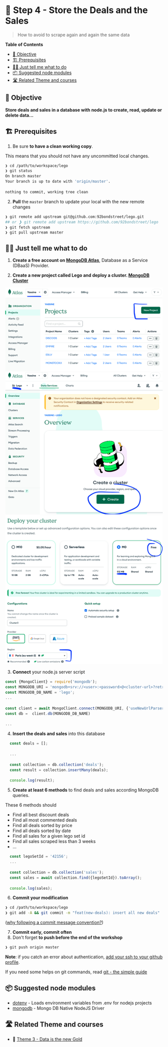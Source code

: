 # 💽 Step 4 - Store the Deals and the Sales

> How to avoid to scrape again and again the same data

<!-- START doctoc generated TOC please keep comment here to allow auto update -->
<!-- DON'T EDIT THIS SECTION, INSTEAD RE-RUN doctoc TO UPDATE -->
**Table of Contents**

- [🎯 Objective](#-objective)
- [🏗 Prerequisites](#%F0%9F%8F%97-prerequisites)
- [👩‍💻 Just tell me what to do](#%E2%80%8D-just-tell-me-what-to-do)
- [📦 Suggested node modules](#-suggested-node-modules)
- [🛣️ Related Theme and courses](#-related-theme-and-courses)

<!-- END doctoc generated TOC please keep comment here to allow auto update -->


## 🎯 Objective

**Store deals and sales in a database with node.js to create, read, update or delete data...**

## 🏗 Prerequisites

1. Be sure **to have a clean working copy**.

This means that you should not have any uncommitted local changes.

```sh
❯ cd /path/to/workspace/lego
❯ git status
On branch master
Your branch is up to date with 'origin/master'.

nothing to commit, working tree clean
```

2. **Pull** the `master` branch to update your local with the new remote changes

```sh
❯ git remote add upstream git@github.com:92bondstreet/lego.git
## or ❯ git remote add upstream https://github.com/92bondstreet/lego
❯ git fetch upstream
❯ git pull upstream master
```


## 👩‍💻 Just tell me what to do

1. **Create a free account on [MongoDB Atlas](https://www.mongodb.com/products/platform/atlas-database)**, Database as a Service (DBaaS) Provider.

2. **Create a new project called Lego and deploy a cluster. [MongoDB Cluster](https://docs.atlas.mongodb.com/tutorial/create-new-cluster/)**

<img src="./img/4-new-project.png" />

<img src="./img/4-create-cluster.png" />

<img src="./img/4-deploy-cluster.png" />


3. **Connect** your node.js server script

```js
const {MongoClient} = require('mongodb');
const MONGODB_URI = 'mongodb+srv://<user>:<password>@<cluster-url>?retryWrites=true&writeConcern=majority';
const MONGODB_DB_NAME = 'lego';
...

const client = await MongoClient.connect(MONGODB_URI, {'useNewUrlParser': true});
const db =  client.db(MONGODB_DB_NAME)

...

```

4. **Insert the deals and sales** into this database


```js
  const deals = [];

  ...

  const collection = db.collection('deals');
  const result = collection.insertMany(deals);

  console.log(result);
```

5. **Create at least 6 methods** to find deals and sales according MongoDB queries.

These 6 methods should

- Find all best discount deals 
- Find all most commented deals
- Find all deals sorted by price
- Find all deals sorted by date
- Find all sales for a given lego set id
- Find all sales scraped less than 3 weeks
- ...


```js
  const legoSetId = '42156';
  ...

  const collection = db.collection('sales');
  const sales = await collection.find({legoSetId}).toArray();

  console.log(sales);
```


6.  **Commit your modification**

```sh
❯ cd /path/to/workspace/lego
❯ git add -A && git commit -m "feat(new-deals): insert all new deals"
```

([why following a commit message convention?](https://dev.to/chrissiemhrk/git-commit-message-5e21))

7. **Commit early, commit often**
8. Don't forget **to push before the end of the workshop**

```sh
❯ git push origin master
```

**Note**: if you catch an error about authentication, [add your ssh to your github profile](https://help.github.com/articles/connecting-to-github-with-ssh/).

If you need some helps on git commands, read [git - the simple guide](http://rogerdudler.github.io/git-guide/)

## 📦 Suggested node modules

- [dotenv](https://www.npmjs.com/package/dotenv) - Loads environment variables from .env for nodejs projects
- [mongodb](https://www.npmjs.com/package/mongodb) - Mongo DB Native NodeJS Driver


## 🛣️ Related Theme and courses

* 📡 [Theme 3 - Data is the new Gold](https://github.com/92bondstreet/javascript-empire/blob/master/themes/3.md)
